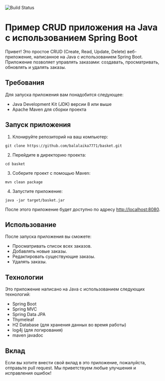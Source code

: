 ![Build Status](https://github.com/balalaika7771/basket/blob/main/.github/workflows/build.yml/badge.svg)

# Пример CRUD приложения на Java с использованием Spring Boot

Привет! Это простое CRUD (Create, Read, Update, Delete) веб-приложение, написанное на Java с использованием Spring Boot. Приложение позволяет управлять заказами: создавать, просматривать, обновлять и удалять заказы.

## Требования

Для запуска приложения вам понадобится следующее:

- Java Development Kit (JDK) версии 8 или выше
- Apache Maven для сборки проекта

## Запуск приложения

1. Клонируйте репозиторий на ваш компьютер:

```
git clone https://github.com/balalaika7771/basket.git
```

2. Перейдите в директорию проекта:

```
cd basket
```

3. Соберите проект с помощью Maven:

```
mvn clean package
```

4. Запустите приложение:

```
java -jar target/basket.jar
```

После этого приложение будет доступно по адресу [http://localhost:8080](http://localhost:8080).

## Использование

После запуска приложения вы сможете:

- Просматривать список всех заказов.
- Добавлять новые заказы.
- Редактировать существующие заказы.
- Удалять заказы.

## Технологии

Это приложение написано на Java с использованием следующих технологий:

- Spring Boot
- Spring MVC
- Spring Data JPA
- Thymeleaf
- H2 Database (для хранения данных во время работы)
- log4j (для логирования)
- maven javadoc

## Вклад

Если вы хотите внести свой вклад в это приложение, пожалуйста, отправьте pull request. Мы приветствуем любые улучшения и исправления ошибок!
